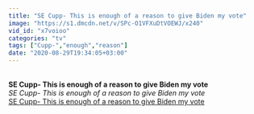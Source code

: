 ```yaml
---
title: "SE Cupp- This is enough of a reason to give Biden my vote"
image: "https://s1.dmcdn.net/v/SPc-O1VFXuDtVOEWJ/x240"
vid_id: "x7voioo"
categories: "tv"
tags: ["Cupp-","enough","reason"]
date: "2020-08-29T19:34:05+03:00"
---
```

<br><b>SE Cupp- This is enough of a reason to give Biden my vote</b><br> <i>SE Cupp- This is enough of a reason to give Biden my vote</i><br> <u>SE Cupp- This is enough of a reason to give Biden my vote</u>
